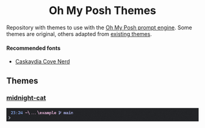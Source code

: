 <h1 align="center"><strong>Oh My Posh Themes</strong></h1>

Repository with themes to use with the [Oh My Posh prompt engine](https://ohmyposh.dev/). Some themes are original, others adapted from [existing themes](https://ohmyposh.dev/docs/themes).

#### Recommended fonts

- [Caskaydia Cove Nerd](https://www.nerdfonts.com/font-downloads)

<!-- Recommended example image dimensions: 720x50 -->

## Themes

### [midnight-cat](./themes/midnight-cat.omp.json)

<div align="left">
	<img src="./img/midnight-cat.png">
</div>